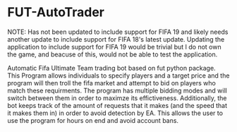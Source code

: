 # FUT-AutoTrader
NOTE: Has not been updated to include support for FIFA 19 and likely needs another update to include support for FIFA 18's latest update. Updating the application to include support for FIFA 19 would be trivial but I do not own the game, and beacuse of this, would not be able to test the application.

Automatic Fifa Ultimate Team trading bot based on fut python package. This Program allows individuals to specify players and a target price and the program will then troll the fifa market and attempt to bid on players who match these requirments. The program has multiple bidding modes and will switch between them in order to maximze its effictiveness. Additionally, the bot keeps track of the amount of requests that it makes (and the speed that it makes them in) in order to avoid detection by EA. This allows the user to use the program for hours on end and avoid account bans.
